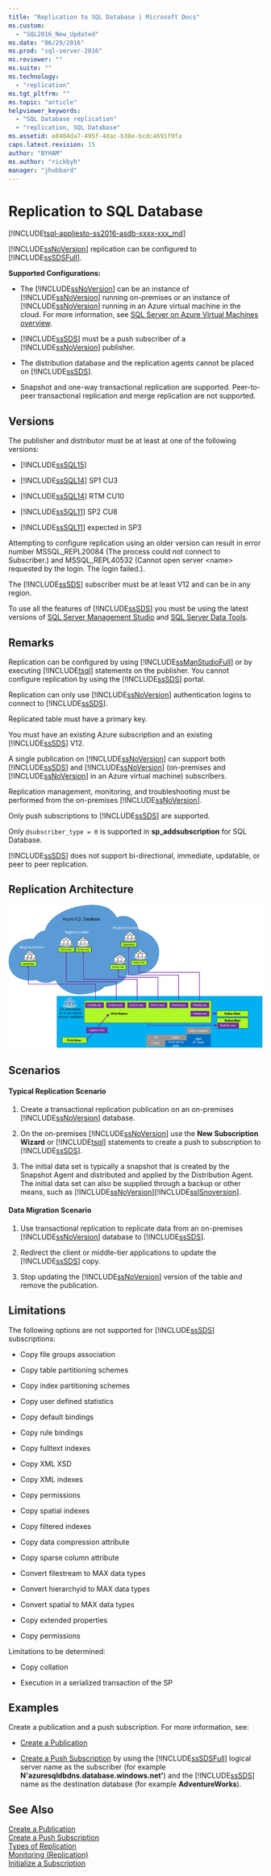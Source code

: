 ```yaml
---
title: "Replication to SQL Database | Microsoft Docs"
ms.custom: 
  - "SQL2016_New_Updated"
ms.date: "06/29/2016"
ms.prod: "sql-server-2016"
ms.reviewer: ""
ms.suite: ""
ms.technology: 
  - "replication"
ms.tgt_pltfrm: ""
ms.topic: "article"
helpviewer_keywords: 
  - "SQL Database replication"
  - "replication, SQL Database"
ms.assetid: e8484da7-495f-4dac-b38e-bcdc4691f9fa
caps.latest.revision: 15
author: "BYHAM"
ms.author: "rickbyh"
manager: "jhubbard"
---
```

# Replication to SQL Database
[!INCLUDE[tsql-appliesto-ss2016-asdb-xxxx-xxx_md](../../includes/tsql-appliesto-ss2016-asdb-xxxx-xxx-md.md)]

  [!INCLUDE[ssNoVersion](../../includes/ssnoversion-md.md)] replication can be configured to [!INCLUDE[ssSDSFull](../../includes/sssdsfull-md.md)].  
  
 **Supported Configurations:**  
  
-   The [!INCLUDE[ssNoVersion](../../includes/ssnoversion-md.md)] can be an instance of [!INCLUDE[ssNoVersion](../../includes/ssnoversion-md.md)] running on-premises or an instance of [!INCLUDE[ssNoVersion](../../includes/ssnoversion-md.md)] running in an Azure virtual machine in the cloud. For more information, see [SQL Server on Azure Virtual Machines overview](https://azure.microsoft.com/documentation/articles/virtual-machines-sql-server-infrastructure-services/).  
  
-   [!INCLUDE[ssSDS](../../includes/sssds-md.md)] must be a push subscriber of a [!INCLUDE[ssNoVersion](../../includes/ssnoversion-md.md)] publisher.  
  
-   The distribution database and the replication agents cannot be placed on [!INCLUDE[ssSDS](../../includes/sssds-md.md)].  
  
-   Snapshot and one-way transactional replication are supported. Peer-to-peer transactional replication and merge replication are not supported.  
  
## Versions  
 The publisher and distributor must be at least at one of the following versions:  
  
-   [!INCLUDE[ssSQL15](../../includes/sssql15-md.md)]  
  
-   [!INCLUDE[ssSQL14](../../includes/sssql14-md.md)] SP1 CU3  
  
-   [!INCLUDE[ssSQL14](../../includes/sssql14-md.md)] RTM CU10  
  
-   [!INCLUDE[ssSQL11](../../includes/sssql11-md.md)] SP2 CU8  
  
-   [!INCLUDE[ssSQL11](../../includes/sssql11-md.md)] expected in SP3  
  
 Attempting to configure replication using an older version can result in error number MSSQL_REPL20084 (The process could not connect to Subscriber.) and MSSQL_REPL40532 (Cannot open server \<name> requested by the login. The login failed.).  
  
 The [!INCLUDE[ssSDS](../../includes/sssds-md.md)] subscriber must be at least V12 and can be in any region.  
  
 To use all the features of [!INCLUDE[ssSDS](../../includes/sssds-md.md)] you must be using the latest versions of [SQL Server Management Studio](https://msdn.microsoft.com/library/mt238290.aspx) and [SQL Server Data Tools](https://msdn.microsoft.com/library/mt204009.aspx).  
  
## Remarks  
 Replication can be configured by using [!INCLUDE[ssManStudioFull](../../includes/ssmanstudiofull-md.md)] or by executing [!INCLUDE[tsql](../../includes/tsql-md.md)] statements on the publisher. You cannot configure replication by using the [!INCLUDE[ssSDS](../../includes/sssds-md.md)] portal.  
  
 Replication can only use [!INCLUDE[ssNoVersion](../../includes/ssnoversion-md.md)] authentication logins to connect to [!INCLUDE[ssSDS](../../includes/sssds-md.md)].  
  
 Replicated table must have a primary key.  
  
 You must have an existing Azure subscription and an existing [!INCLUDE[ssSDS](../../includes/sssds-md.md)] V12.  
  
 A single publication on [!INCLUDE[ssNoVersion](../../includes/ssnoversion-md.md)] can support both [!INCLUDE[ssSDS](../../includes/sssds-md.md)] and [!INCLUDE[ssNoVersion](../../includes/ssnoversion-md.md)] (on-premises and [!INCLUDE[ssNoVersion](../../includes/ssnoversion-md.md)] in an Azure virtual machine) subscribers.  
  
 Replication management, monitoring, and troubleshooting must be performed from the on-premises [!INCLUDE[ssNoVersion](../../includes/ssnoversion-md.md)].  
  
 Only push subscriptions to [!INCLUDE[ssSDS](../../includes/sssds-md.md)] are supported.  
  
 Only `@subscriber_type = 0` is supported in **sp_addsubscription** for SQL Database.  
  
 [!INCLUDE[ssSDS](../../includes/sssds-md.md)] does not support bi-directional, immediate, updatable, or peer to peer replication.  
  
## Replication Architecture  
 ![replication-to-sql-database](../../relational-databases/replication/media/replication-to-sql-database.png "replication-to-sql-database")  
  
## Scenarios  
  
#### Typical Replication Scenario  
  
1.  Create a transactional replication publication on an on-premises [!INCLUDE[ssNoVersion](../../includes/ssnoversion-md.md)] database.  
  
2.  On the on-premises [!INCLUDE[ssNoVersion](../../includes/ssnoversion-md.md)] use the **New Subscription Wizard** or [!INCLUDE[tsql](../../includes/tsql-md.md)] statements to create a push to subscription to [!INCLUDE[ssSDS](../../includes/sssds-md.md)].  
  
3.  The initial data set is typically a snapshot that is created by the Snapshot Agent and distributed and applied by the Distribution Agent. The initial data set can also be supplied through a backup or other means, such as [!INCLUDE[ssNoVersion](../../includes/ssnoversion-md.md)][!INCLUDE[ssISnoversion](../../includes/ssisnoversion-md.md)].  
  
#### Data Migration Scenario  
  
1.  Use transactional replication to replicate data from an on-premises [!INCLUDE[ssNoVersion](../../includes/ssnoversion-md.md)] database to [!INCLUDE[ssSDS](../../includes/sssds-md.md)].  
  
2.  Redirect the client or middle-tier applications to update the [!INCLUDE[ssSDS](../../includes/sssds-md.md)] copy.  
  
3.  Stop updating the [!INCLUDE[ssNoVersion](../../includes/ssnoversion-md.md)] version of the table and remove the publication.  
  
## Limitations  
 The following options are not supported for [!INCLUDE[ssSDS](../../includes/sssds-md.md)] subscriptions:  
  
-   Copy file groups association  
  
-   Copy table partitioning schemes  
  
-   Copy index partitioning schemes  
  
-   Copy user defined statistics  
  
-   Copy default bindings  
  
-   Copy rule bindings  
  
-   Copy fulltext indexes  
  
-   Copy XML XSD  
  
-   Copy XML indexes  
  
-   Copy permissions  
  
-   Copy spatial indexes  
  
-   Copy filtered indexes  
  
-   Copy data compression attribute  
  
-   Copy sparse column attribute  
  
-   Convert filestream to MAX data types  
  
-   Convert hierarchyid to MAX data types  
  
-   Convert spatial to MAX data types  
  
-   Copy extended properties  
  
-   Copy permissions  
  
 Limitations to be determined:  
  
-   Copy collation  
  
-   Execution in a serialized transaction of the SP  
  
## Examples  
 Create a publication and a push subscription. For more information, see:  
  
-   [Create a Publication](../../relational-databases/replication/publish/create-a-publication.md)  
  
-   [Create a Push Subscription](../../relational-databases/replication/create-a-push-subscription.md) by using the [!INCLUDE[ssSDSFull](../../includes/sssdsfull-md.md)] logical server name as the subscriber (for example **N'azuresqldbdns.database.windows.net'**) and the [!INCLUDE[ssSDS](../../includes/sssds-md.md)] name as the destination database (for example **AdventureWorks**).  
  
## See Also  
 [Create a Publication](../../relational-databases/replication/publish/create-a-publication.md)   
 [Create a Push Subscription](../../relational-databases/replication/create-a-push-subscription.md)   
 [Types of Replication](../../relational-databases/replication/types-of-replication.md)   
 [Monitoring &#40;Replication&#41;](../../relational-databases/replication/monitor/monitoring-replication.md)   
 [Initialize a Subscription](../../relational-databases/replication/initialize-a-subscription.md)  
  
  
